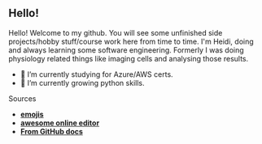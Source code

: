 ## Hello!

Hello! Welcome to my github. You will see some unfinished side projects/hobby stuff/course work here from time to time. I'm Heidi, doing and always learning some software engineering. Formerly I was doing physiology related things like imaging cells and analysing those results. 

- 🔭 I’m currently studying for Azure/AWS certs.
- 🌱 I’m currently growing python skills.

Sources 
- **[emojis](https://github.com/ikatyang/emoji-cheat-sheet/blob/master/README.md)**
- **[awesome online editor](https://dillinger.io/)**
- **[From GitHub docs](https://docs.github.com/en/account-and-profile/setting-up-and-managing-your-github-profile/customizing-your-profile/managing-your-profile-readme)**